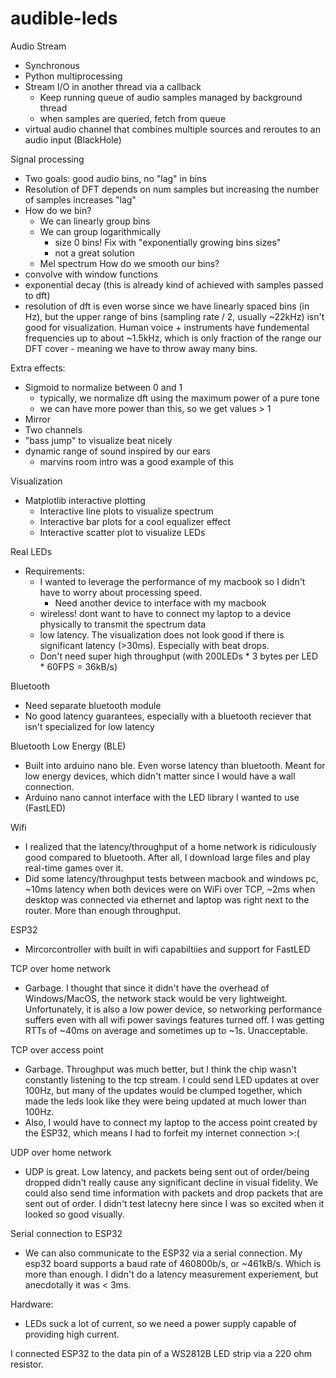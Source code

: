 # audible-leds

Audio Stream
- Synchronous
- Python multiprocessing
- Stream I/O in another thread via a callback
    - Keep running queue of audio samples managed by background thread
    - when samples are queried, fetch from queue
- virtual audio channel that combines multiple sources and reroutes to an audio input (BlackHole)

Signal processing
- Two goals: good audio bins, no "lag" in bins
- Resolution of DFT depends on num samples but increasing the number of samples increases "lag"
- How do we bin?
    - We can linearly group bins
    - We can group logarithmically
        - size 0 bins! Fix with "exponentially growing bins sizes"
        - not a great solution
    - Mel spectrum
How do we smooth our bins?
- convolve with window functions
- exponential decay (this is already kind of achieved with samples passed to dft)
- resolution of dft is even worse since we have linearly spaced bins (in Hz), but the upper range of bins (sampling rate / 2, usually ~22kHz) isn't good for visualization. Human voice + instruments have fundemental frequencies up to about ~1.5kHz, which is only fraction of the range our DFT cover - meaning we have to throw away many bins.

Extra effects:
- Sigmoid to normalize between 0 and 1
    - typically, we normalize dft using the maximum power of a pure tone
    - we can have more power than this, so we get values > 1
- Mirror
- Two channels
- "bass jump" to visualize beat nicely
- dynamic range of sound inspired by our ears
    - marvins room intro was a good example of this

Visualization
- Matplotlib interactive plotting
    - Interactive line plots to visualize spectrum
    - Interactive bar plots for a cool equalizer effect
    - Interactive scatter plot to visualize LEDs

Real LEDs
- Requirements:
    - I wanted to leverage the performance of my macbook so I didn't have to worry about processing speed.
        - Need another device to interface with my macbook
    - wireless! dont want to have to connect my laptop to a device physically to transmit the spectrum data
    - low latency. The visualization does not look good if there is significant latency (>30ms). Especially with beat drops.
    - Don't need super high throughput (with 200LEDs * 3 bytes per LED * 60FPS = 36kB/s)

Bluetooth
- Need separate bluetooth module
- No good latency guarantees, especially with a bluetooth reciever that isn't specialized for low latency

Bluetooth Low Energy (BLE)
- Built into arduino nano ble. Even worse latency than bluetooth. Meant for low energy devices, which didn't matter since I would have a wall connection.
- Arduino nano cannot interface with the LED library I wanted to use (FastLED)

Wifi
- I realized that the latency/throughput of a home network is ridiculously good compared to bluetooth. After all, I download large files and play real-time games over it.
- Did some latency/throughput tests between macbook and windows pc, ~10ms latency when both devices were on WiFi over TCP, ~2ms when desktop was connected via ethernet and laptop was right next to the router. More than enough throughput.

ESP32
- Mircorcontroller with built in wifi capabiltiies and support for FastLED

TCP over home network
- Garbage. I thought that since it didn't have the overhead of Windows/MacOS, the network stack would be very lightweight. Unfortunately, it is also a low power device, so networking performance suffers even with all wifi power savings features turned off. I was getting RTTs of ~40ms on average and sometimes up to ~1s. Unacceptable.

TCP over access point
- Garbage. Throughput was much better, but I think the chip wasn't constantly listening to the tcp stream. I could send LED updates at over 100Hz, but many of the updates would be clumped together, which made the leds look like they were being updated at much lower than 100Hz.
- Also, I would have to connect my laptop to the access point created by the ESP32, which means I had to forfeit my internet connection >:( 

UDP over home network
- UDP is great. Low latency, and packets being sent out of order/being dropped didn't really cause any significant decline in visual fidelity. We could also send time information with packets and drop packets that are sent out of order. I didn't test latecny here since I was so excited when it looked so good visually.

Serial connection to ESP32
- We can also communicate to the ESP32 via a serial connection. My esp32 board supports a baud rate of 460800b/s, or ~461kB/s. Which is more than enough. I didn't do a latency measurement experiement, but anecdotally it was < 3ms.

Hardware:
- LEDs suck a lot of current, so we need a power supply capable of providing high current.

I connected ESP32 to the data pin of a WS2812B LED strip via a 220 ohm resistor.